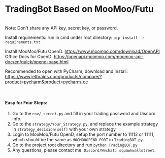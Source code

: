 # TradingBot Based on MooMoo/Futu
<br>
Note: Don't share any API key, secret key, or password.
<br>

Install requirements: run in cmd under root directory: `pip install -r requirements.txt`

Install MooMoo/Futu OpenD: https://www.moomoo.com/download/OpenAPI
Office Docs for OpenD: https://openapi.moomoo.com/moomoo-api-doc/en/quick/opend-base.html

Recommended to open with PyCharm, download and install: https://www.jetbrains.com/products/compare/?product=pycharm&product=pycharm-ce

<br>

#### Easy for Four Steps:

1. Go to the `env/_secret.py` and fill in your trading password and Discord info.
2. Go to the `strategy/Your_Strategy.py`, and replace the example strategy in `strategy_decision(self)` with your own strategy
3. Login to MooMoo/Futu OpenD, setup the port number to 11112 or 11111, which should be the same as `MOOMOOOPEND_PORT` in `TradingBOT.py`.
4. Go to the project root directory and run `python TradingBOT.py` 
5. Any questions, please contact me: `Discord/Wechat: squawkwallstreet`.
